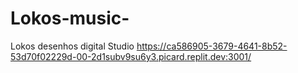 # Lokos-music-
Lokos desenhos digital Studio 
https://ca586905-3679-4641-8b52-53d70f02229d-00-2d1subv9su6y3.picard.replit.dev:3001/
